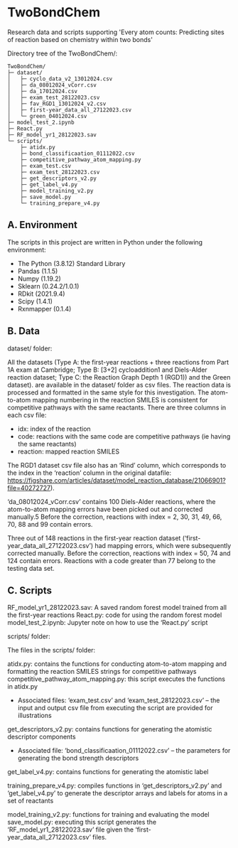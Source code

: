 # TwoBondChem

Research data and scripts supporting 'Every atom counts: Predicting sites of reaction based on chemistry within two bonds'

Directory tree of the TwoBondChem/:

```
TwoBondChem/
├─ dataset/
│   ├─ cyclo_data_v2_13012024.csv
│   ├─ da_08012024_vCorr.csv
│   ├─ da_17012024.csv
│   ├─ exam_test_28122023.csv
│   ├─ fav_RGD1_13012024_v2.csv
│   ├─ first-year_data_all_27122023.csv
│   └─ green_04012024.csv
├─ model_test_2.ipynb
├─ React.py
├─ RF_model_yr1_28122023.sav
└─ scripts/
    ├─ atidx.py
    ├─ bond_classificaation_01112022.csv
    ├─ competitive_pathway_atom_mapping.py
    ├─ exam_test.csv
    ├─ exam_test_28122023.csv
    ├─ get_descriptors_v2.py
    ├─ get_label_v4.py
    ├─ model_training_v2.py
    ├─ save_model.py
    └─ training_prepare_v4.py

```
## A. Environment 

The scripts in this project are written in Python under the following environment:

-	The Python (3.8.12) Standard Library
-	Pandas (1.1.5)
-	Numpy (1.19.2) 
-	Sklearn (0.24.2/1.0.1)
-	RDkit (2021.9.4)
-	Scipy (1.4.1)
-	Rxnmapper (0.1.4)

## B. Data 

dataset/ folder:

All the datasets (Type A: the first-year reactions + three reactions from Part 1A exam at Cambridge; Type B: [3+2] cycloaddition1 and Diels-Alder reaction dataset; Type C: the Reaction Graph Depth 1 (RGD1)) and the Green dataset). are available in the dataset/ folder as csv files. The reaction data is processed and formatted in the same style for this investigation. The atom-to-atom mapping numbering in the reaction SMILES is consistent for competitive pathways with the same reactants. There are three columns in each csv file: 

-	idx: index of the reaction
-	code: reactions with the same code are competitive pathways (ie having the same reactants)
-	reaction: mapped reaction SMILES


The RGD1 dataset csv file also has an ‘Rind’ column, which corresponds to the index in the ‘reaction’ column in the original datafile: 
https://figshare.com/articles/dataset/model_reaction_database/21066901?file=40272727). 


‘da_08012024_vCorr.csv’ contains 100 Diels-Alder reactions, where the atom-to-atom mapping errors have been picked out and corrected manually.5 Before the correction, reactions with index = 2, 30, 31, 49, 66, 70, 88 and 99 contain errors. 


Three out of 148 reactions in the first-year reaction dataset (‘first-year_data_all_27122023.csv’) had mapping errors, which were subsequently corrected manually. Before the correction, reactions with index = 50, 74 and 124 contain errors. Reactions with a code greater than 77 belong to the testing data set. 


## C. Scripts 


RF_model_yr1_28122023.sav: A saved random forest model trained from all the first-year reactions 
React.py: code for using the random forest model
model_test_2.ipynb: Jupyter note on how to use the ‘React.py’ script 

scripts/ folder:

The files in the scripts/ folder: 

atidx.py: contains the functions for conducting atom-to-atom mapping and formatting the reaction SMILES strings for competitive pathways 
competitive_pathway_atom_mapping.py: this script executes the functions in atidx.py 

-	Associated files: ‘exam_test.csv’ and ‘exam_test_28122023.csv’ – the input and output csv file from executing the script are provided for illustrations 


get_descriptors_v2.py: contains functions for generating the atomistic descriptor components 

-	Associated file: ‘bond_classificaation_01112022.csv’ – the parameters for generating the bond strength descriptors 

    
get_label_v4.py: contains functions for generating the atomistic label 

training_prepare_v4.py: compiles functions in ‘get_descriptors_v2.py’ and ‘get_label_v4.py’ to generate the descriptor arrays and labels for atoms in a set of reactants 

model_training_v2.py: functions for training and evaluating the model 
save_model.py: executing this script generates the ‘RF_model_yr1_28122023.sav’ file given the ‘first-year_data_all_27122023.csv’ files. 









